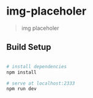 # img-placeholer
> img placeholer 

## Build Setup

<!--First download and install [GraphicsMagick](//www.graphicsmagick.org/) or [ImageMagick](//www.imagemagick.org/).-->

``` bash

# install dependencies
npm install

# serve at localhost:2333
npm run dev

```